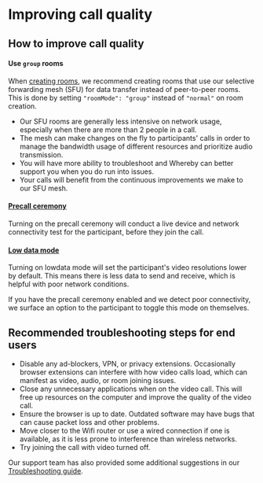 # Improving call quality

## How to improve call quality

#### **Use `group` rooms**

When [creating rooms](../../whereby-rest-api-reference.md#create-meeting), we recommend creating rooms that use our selective forwarding mesh (SFU) for data transfer instead of peer-to-peer rooms. This is done by setting `"roomMode": "group"` instead of `"normal"` on room creation.&#x20;

* Our SFU rooms are generally less intensive on network usage, especially when there are more than 2 people in a call.&#x20;
* The mesh can make changes on the fly to participants' calls in order to manage the bandwidth usage of different resources and prioritize audio transmission.
* You will have more ability to troubleshoot and Whereby can better support you when you do run into issues.
* Your calls will benefit from the continuous improvements we make to our SFU mesh.

#### [**Precall ceremony**](https://docs.whereby.com/customizing-rooms/using-url-parameters#precallceremony-less-than-on-or-off-greater-than)

Turning on the precall ceremony will conduct a live device and network connectivity test for the participant, before they join the call.

#### [**Low data mode**](https://docs.whereby.com/customizing-rooms/using-url-parameters#lowdata-less-than-on-or-off-greater-than)

Turning on lowdata mode will set the participant's video resolutions lower by default. This means there is less data to send and receive, which is helpful with poor network conditions.

If you have the precall ceremony enabled and we detect poor connectivity, we surface an option to the participant to toggle this mode on themselves.

## **Recommended troubleshooting steps for end users**

* Disable any ad-blockers, VPN, or privacy extensions. Occasionally browser extensions can interfere with how video calls load, which can manifest as video, audio, or room joining issues.
* Close any unnecessary applications when on the video call. This will free up resources on the computer and improve the quality of the video call.
* Ensure the browser is up to date. Outdated software may have bugs that can cause packet loss and other problems.
* Move closer to the Wifi router or use a wired connection if one is available, as it is less prone to interference than wireless networks.
* Try joining the call with video turned off.

Our support team has also provided some additional suggestions in our [Troubleshooting guide](../../faq-and-troubleshooting/end-user-documentation.md).

